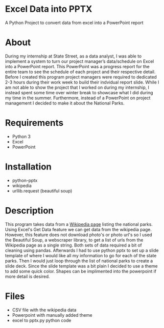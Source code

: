 # Excel Data into PPTX 
A Python Project to convert data from excel into a PowerPoint report  

# About

During my internship at State Street, as a data analyst, I was able to implement a system to turn our project manager’s data/schedule on Excel into a PowerPoint report. This PowerPoint was a progress report for the entire team to see the schedule of each project and their respective detail. Before I created this program project managers were required to dedicated 2-3 hours during their work week to build their indvidual report slide. While I am not able to show the project that I worked on during my internship, I instead spent some time over winter break to showcase what I did during my time in the summer. Furthermore, instead of a PowerPoint on project management I decided to make it about the National Parks. 

# Requirements 

- Python 3 
- Excel 
- PowerPoint 

# Installation 
- python-pptx
- wikipedia
- urllib.request (beautiful soup)


# Description 
This program takes data from a [Wikipedia page](https://en.wikipedia.org/wiki/List_of_national_parks_of_the_United_States) listing the national parks. Using Excel's Get Data feature we can get data from the wikipedia page. However, this feature does not download photo's or photo url's so I used the Beautiful Soup, a webscraper library, to get a list of urls from the Wikipedia page as a single string. Both sets of data required a bit of cleaning using pandas. Afterwards I had to use python pptx to set up a slide template of where I would like all my information to go for each of the state parks. Then I would just loop through the list of national parks to create a slide deck. Since the slide template was a bit plain I decided to use a theme to add some quick color. Shapes can be implimented into the powerpoint if more detail is desired. 

# Files 
- CSV file with the wikipedia data 
- Powerpoint with manually added theme 
- excel to pptx.py python code 
